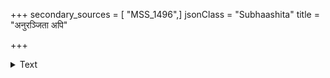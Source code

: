 +++
secondary_sources = [ "MSS_1496",]
jsonClass = "Subhaashita"
title = "अनुरञ्जिता अपि"

+++

<details><summary>Text</summary>

अनुरञ्जिता अपि गुणैर् न नमन्ति प्रकृतयो विना दण्डात्।  
अङ्कगतापि न वीणा कलमधुरमताडिता क्वणति॥
</details>
